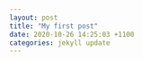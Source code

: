 ```yaml
---
layout: post
title: "My first post"
date: 2020-10-26 14:25:03 +1100
categories: jekyll update
---
```

